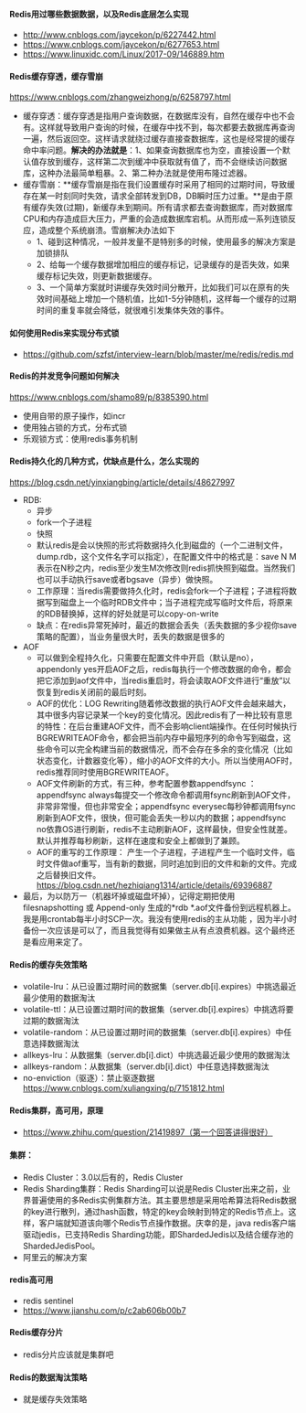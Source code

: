 #### Redis用过哪些数据数据，以及Redis底层怎么实现
- http://www.cnblogs.com/jaycekon/p/6227442.html
- https://www.cnblogs.com/jaycekon/p/6277653.html
- https://www.linuxidc.com/Linux/2017-09/146889.htm
#### Redis缓存穿透，缓存雪崩 
https://www.cnblogs.com/zhangweizhong/p/6258797.html
- 缓存穿透：缓存穿透是指用户查询数据，在数据库没有，自然在缓存中也不会有。这样就导致用户查询的时候，在缓存中找不到，每次都要去数据库再查询一遍，然后返回空。这样请求就绕过缓存直接查数据库，这也是经常提的缓存命中率问题。**解决的办法就是**：1、如果查询数据库也为空，直接设置一个默认值存放到缓存，这样第二次到缓冲中获取就有值了，而不会继续访问数据库，这种办法最简单粗暴。2、第二种办法就是使用布隆过滤器。
- 缓存雪崩：**缓存雪崩是指在我们设置缓存时采用了相同的过期时间，导致缓存在某一时刻同时失效，请求全部转发到DB，DB瞬时压力过重。**是由于原有缓存失效(过期)，新缓存未到期间。所有请求都去查询数据库，而对数据库CPU和内存造成巨大压力，严重的会造成数据库宕机。从而形成一系列连锁反应，造成整个系统崩溃。雪崩解决办法如下
	- 1、碰到这种情况，一般并发量不是特别多的时候，使用最多的解决方案是加锁排队
	- 2、给每一个缓存数据增加相应的缓存标记，记录缓存的是否失效，如果缓存标记失效，则更新数据缓存。
	- 3、一个简单方案就时讲缓存失效时间分散开，比如我们可以在原有的失效时间基础上增加一个随机值，比如1-5分钟随机，这样每一个缓存的过期时间的重复率就会降低，就很难引发集体失效的事件。
#### 如何使用Redis来实现分布式锁
- https://github.com/szfst/interview-learn/blob/master/me/redis/redis.md
#### Redis的并发竞争问题如何解决
https://www.cnblogs.com/shamo89/p/8385390.html
- 使用自带的原子操作，如incr
- 使用独占锁的方式，分布式锁
- 乐观锁方式：使用redis事务机制
#### Redis持久化的几种方式，优缺点是什么，怎么实现的 
https://blog.csdn.net/yinxiangbing/article/details/48627997
- RDB:
	- 异步
	- fork一个子进程 
	- 快照
	- 默认redis是会以快照的形式将数据持久化到磁盘的（一个二进制文件，dump.rdb，这个文件名字可以指定），在配置文件中的格式是：save N M表示在N秒之内，redis至少发生M次修改则redis抓快照到磁盘。当然我们也可以手动执行save或者bgsave（异步）做快照。
	- 工作原理：当redis需要做持久化时，redis会fork一个子进程；子进程将数据写到磁盘上一个临时RDB文件中；当子进程完成写临时文件后，将原来的RDB替换掉，这样的好处就是可以copy-on-write
	- 缺点：在redis异常死掉时，最近的数据会丢失（丢失数据的多少视你save策略的配置），当业务量很大时，丢失的数据是很多的
- AOF
	-  可以做到全程持久化，只需要在配置文件中开启（默认是no），appendonly yes开启AOF之后，redis每执行一个修改数据的命令，都会把它添加到aof文件中，当redis重启时，将会读取AOF文件进行“重放”以恢复到redis关闭前的最后时刻。
	-  AOF的优化：LOG Rewriting随着修改数据的执行AOF文件会越来越大，其中很多内容记录某一个key的变化情况。因此redis有了一种比较有意思的特性：在后台重建AOF文件，而不会影响client端操作。在任何时候执行BGREWRITEAOF命令，都会把当前内存中最短序列的命令写到磁盘，这些命令可以完全构建当前的数据情况，而不会存在多余的变化情况（比如状态变化，计数器变化等），缩小的AOF文件的大小。所以当使用AOF时，redis推荐同时使用BGREWRITEAOF。
	-  AOF文件刷新的方式，有三种，参考配置参数appendfsync ：appendfsync always每提交一个修改命令都调用fsync刷新到AOF文件，非常非常慢，但也非常安全；appendfsync everysec每秒钟都调用fsync刷新到AOF文件，很快，但可能会丢失一秒以内的数据；appendfsync no依靠OS进行刷新，redis不主动刷新AOF，这样最快，但安全性就差。默认并推荐每秒刷新，这样在速度和安全上都做到了兼顾。
	-  AOF的重写的工作原理： 产生一个子进程，子进程产生一个临时文件，临时文件做aof重写，当有新的数据，同时追加到旧的文件和新的文件。完成之后替换旧文件。https://blog.csdn.net/hezhiqiang1314/article/details/69396887
- 最后，为以防万一（机器坏掉或磁盘坏掉），记得定期把使用 filesnapshotting 或 Append-only 生成的*rdb *.aof文件备份到远程机器上。我是用crontab每半小时SCP一次。我没有使用redis的主从功能 ，因为半小时备份一次应该是可以了，而且我觉得有如果做主从有点浪费机器。这个最终还是看应用来定了。
#### Redis的缓存失效策略
- volatile-lru：从已设置过期时间的数据集（server.db[i].expires）中挑选最近最少使用的数据淘汰
- volatile-ttl：从已设置过期时间的数据集（server.db[i].expires）中挑选将要过期的数据淘汰
- volatile-random：从已设置过期时间的数据集（server.db[i].expires）中任意选择数据淘汰
- allkeys-lru：从数据集（server.db[i].dict）中挑选最近最少使用的数据淘汰
- allkeys-random：从数据集（server.db[i].dict）中任意选择数据淘汰
- no-enviction（驱逐）：禁止驱逐数据
https://www.cnblogs.com/xuliangxing/p/7151812.html
#### Redis集群，高可用，原理
- https://www.zhihu.com/question/21419897（第一个回答讲得很好）
#### 集群：
- Redis Cluster：3.0以后有的，Redis Cluster
- Redis Sharding集群：Redis Sharding可以说是Redis Cluster出来之前，业界普遍使用的多Redis实例集群方法。其主要思想是采用哈希算法将Redis数据的key进行散列，通过hash函数，特定的key会映射到特定的Redis节点上。这样，客户端就知道该向哪个Redis节点操作数据。庆幸的是，java redis客户端驱动jedis，已支持Redis Sharding功能，即ShardedJedis以及结合缓存池的ShardedJedisPool。
- 阿里云的解决方案
#### redis高可用
- redis sentinel
- https://www.jianshu.com/p/c2ab606b00b7
#### Redis缓存分片
- redis分片应该就是集群吧
#### Redis的数据淘汰策略
- 就是缓存失效策略
